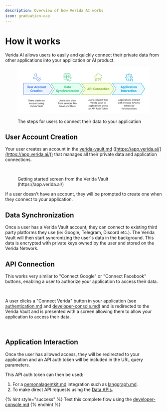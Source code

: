 ```yaml
---
description: Overview of how Verida AI works
icon: graduation-cap
---
```


# How it works

Verida AI allows users to easily and quickly connect their private data from other applications into your application or AI product.

<figure><img src="../.gitbook/assets/How-VeridaAI-Works.png" alt=""><figcaption><p>The steps for users to connect their data to your application</p></figcaption></figure>

## User Account Creation

Your user creates an account in the [verida-vault.md](../resources/verida-vault.md "mention") ([https://app.verida.ai/](https://app.verida.ai/)) that manages all their private data and application connections.

<figure><img src="../.gitbook/assets/Screenshot 2025-04-03 at 4.00.41 PM.png" alt=""><figcaption><p>Getting started screen from the Verida Vault (https://app.verida.ai/)</p></figcaption></figure>

If a user doesn't have an account, they will be prompted to create one when they connect to your application.

## Data Synchronization

Once a user has a Verida Vault account, they can connect to existing third party platforms they use (ie: Google, Telegram, Discord etc.). The Verida Vault will then start syncronizing the user's data in the background. This data is encrypted with private keys owned by the user and stored on the Verida Network.

## API Connection

This works very similar to "Connect Google" or "Connect Facebook" buttons, enabling a user to authorize your application to access their data.

<figure><img src="../.gitbook/assets/Screenshot 2025-04-03 at 4.03.48 PM.png" alt=""><figcaption></figcaption></figure>

A user clicks a "Connect Verida" button in your application (see [authentication.md](authentication.md "mention") and [developer-console.md](developer-console.md "mention")) and is redirected to the Verida Vault and is presented with a screen allowing them to allow your application to access their data.

<figure><img src="../.gitbook/assets/Screenshot 2025-04-03 at 4.05.12 PM.png" alt=""><figcaption></figcaption></figure>

## Application Interaction

Once the user has allowed access, they will be redirected to your application and an API auth token will be included in the URL query parameters.

This API auth token can then be used:

1. For a [personalagentkit.md](../integrations/personalagentkit.md "mention") integration such as [langgraph.md](../integrations/langgraph.md "mention").
2. To make direct API requests using the [Data APIs](broken-reference).

{% hint style="success" %}
Test this complete flow using the [developer-console.md](developer-console.md "mention")
{% endhint %}





